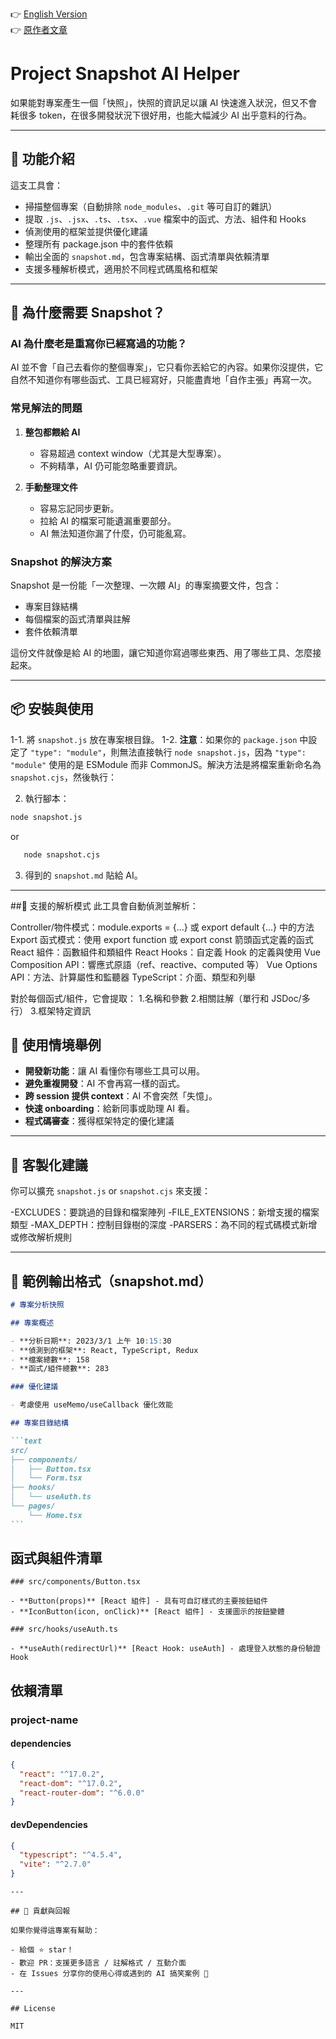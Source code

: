👉 [English Version](./README_EN.md)  
👉 [原作者文章](https://jackle.pro/articles/ai-rewrite-functions-snapshot-solution)

# Project Snapshot AI Helper

如果能對專案產生一個「快照」，快照的資訊足以讓 AI 快速進入狀況，但又不會耗很多 token，在很多開發狀況下很好用，也能大幅減少 AI 出乎意料的行為。

---

## 🚀 功能介紹

這支工具會：

- 掃描整個專案（自動排除 `node_modules`、`.git` 等可自訂的雜訊）
- 提取 `.js`、`.jsx`、`.ts`、`.tsx`、`.vue` 檔案中的函式、方法、組件和 Hooks
- 偵測使用的框架並提供優化建議
- 整理所有 package.json 中的套件依賴
- 輸出全面的 `snapshot.md`，包含專案結構、函式清單與依賴清單
- 支援多種解析模式，適用於不同程式碼風格和框架

---

## 🤔 為什麼需要 Snapshot？

### AI 為什麼老是重寫你已經寫過的功能？

AI 並不會「自己去看你的整個專案」，它只看你丟給它的內容。如果你沒提供，它自然不知道你有哪些函式、工具已經寫好，只能盡責地「自作主張」再寫一次。

### 常見解法的問題

1. **整包都餵給 AI**

   - 容易超過 context window（尤其是大型專案）。
   - 不夠精準，AI 仍可能忽略重要資訊。

2. **手動整理文件**
   - 容易忘記同步更新。
   - 拉給 AI 的檔案可能遺漏重要部分。
   - AI 無法知道你漏了什麼，仍可能亂寫。

### Snapshot 的解決方案

Snapshot 是一份能「一次整理、一次餵 AI」的專案摘要文件，包含：

- 專案目錄結構
- 每個檔案的函式清單與註解
- 套件依賴清單

這份文件就像是給 AI 的地圖，讓它知道你寫過哪些東西、用了哪些工具、怎麼接起來。

---

## 📦 安裝與使用

1-1. 將 `snapshot.js` 放在專案根目錄。
1-2. **注意**：如果你的 `package.json` 中設定了 `"type": "module"`，則無法直接執行 `node snapshot.js`，因為 `"type": "module"` 使用的是 ESModule 而非 CommonJS。解決方法是將檔案重新命名為 `snapshot.cjs`，然後執行：

2. 執行腳本：

```bash
node snapshot.js
```

or

```bash
   node snapshot.cjs
```

3. 得到的 `snapshot.md` 貼給 AI。

---

##🧮 支援的解析模式
此工具會自動偵測並解析：

Controller/物件模式：module.exports = {...} 或 export default {...} 中的方法
Export 函式模式：使用 export function 或 export const 箭頭函式定義的函式
React 組件：函數組件和類組件
React Hooks：自定義 Hook 的定義與使用
Vue Composition API：響應式原語（ref、reactive、computed 等）
Vue Options API：方法、計算屬性和監聽器
TypeScript：介面、類型和列舉

對於每個函式/組件，它會提取： 1.名稱和參數 2.相關註解（單行和 JSDoc/多行） 3.框架特定資訊

## 🧠 使用情境舉例

- **開發新功能**：讓 AI 看懂你有哪些工具可以用。
- **避免重複開發**：AI 不會再寫一樣的函式。
- **跨 session 提供 context**：AI 不會突然「失憶」。
- **快速 onboarding**：給新同事或助理 AI 看。
- **程式碼審查**：獲得框架特定的優化建議

---

## 🔧 客製化建議

你可以擴充 `snapshot.js` or `snapshot.cjs` 來支援：

-EXCLUDES：要跳過的目錄和檔案陣列
-FILE_EXTENSIONS：新增支援的檔案類型
-MAX_DEPTH：控制目錄樹的深度
-PARSERS：為不同的程式碼模式新增或修改解析規則

---

## 📄 範例輸出格式（snapshot.md）

````md
# 專案分析快照

## 專案概述

- **分析日期**: 2023/3/1 上午 10:15:30
- **偵測到的框架**: React, TypeScript, Redux
- **檔案總數**: 158
- **函式/組件總數**: 283

### 優化建議

- 考慮使用 useMemo/useCallback 優化效能

## 專案目錄結構

```text
src/
├── components/
│   ├── Button.tsx
│   └── Form.tsx
├── hooks/
│   └── useAuth.ts
└── pages/
    └── Home.tsx
```
````

## 函式與組件清單

```text
### src/components/Button.tsx

- **Button(props)** [React 組件] - 具有可自訂樣式的主要按鈕組件
- **IconButton(icon, onClick)** [React 組件] - 支援圖示的按鈕變體

### src/hooks/useAuth.ts

- **useAuth(redirectUrl)** [React Hook: useAuth] - 處理登入狀態的身份驗證 Hook
```

## 依賴清單

### project-name

#### dependencies

```json
{
  "react": "^17.0.2",
  "react-dom": "^17.0.2",
  "react-router-dom": "^6.0.0"
}
```

#### devDependencies

```json
{
  "typescript": "^4.5.4",
  "vite": "^2.7.0"
}
```

```
---

## 🙌 貢獻與回報

如果你覺得這專案有幫助：

- 給個 ⭐️ star！
- 歡迎 PR：支援更多語言 / 註解格式 / 互動介面
- 在 Issues 分享你的使用心得或遇到的 AI 搞笑案例 🤖

---

## License

MIT
```

```

```
